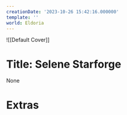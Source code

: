 ```yaml
---
creationDate: '2023-10-26 15:42:16.000000'
template: ''
world: Eldoria
---
```

![[Default Cover]]

# Title: Selene Starforge

None

# Extras

